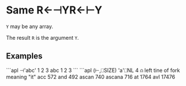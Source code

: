 <div style="display: none;">
  ⊢
</div>






<h1 class="heading"><span class="name">Same</span> <span class="command">R←⊣YR←⊢Y</span></h1>



`Y` may be any array.


The result `R` is the argument `Y`.

<h2 class="example">Examples</h2>
```apl
      ⊣'abc' 1 2 3
 abc  1 2 3
```
```apl
      (⊢,⎕SIZE) 'a'⎕NL 4 ⍝ left tine of fork meaning "it"
acc      572
and      492
ascan    740
ascana   716
at      1764
avl    17476

```



